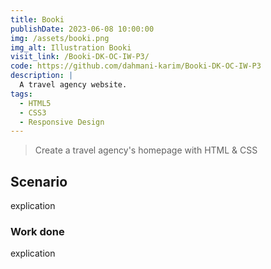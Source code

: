 ```yaml
---
title: Booki
publishDate: 2023-06-08 10:00:00
img: /assets/booki.png
img_alt: Illustration Booki
visit_link: /Booki-DK-OC-IW-P3/
code: https://github.com/dahmani-karim/Booki-DK-OC-IW-P3
description: |
  A travel agency website.
tags:
  - HTML5
  - CSS3
  - Responsive Design
---
```


> Create a travel agency's homepage with HTML & CSS

## Scenario

explication 


### Work done

explication